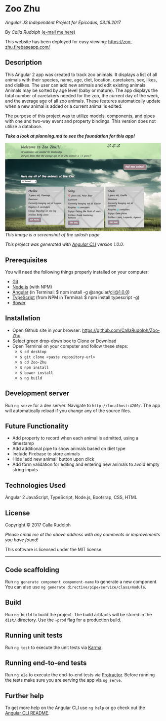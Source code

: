 # Zoo Zhu

_Angular JS Independent Project for Epicodus, 08.18.2017_

By _Calla Rudolph_ [(e-mail me here)](<mailto:callarudolph@gmail.com>)

This website has been deployed for easy viewing: https://zoo-zhu.firebaseapp.com/

## Description

This Angular 2 app was created to track zoo animals. It displays a list of all animals with their species, name, age, diet, location, caretakers, sex, likes, and dislikes. The user can add new animals and edit existing animals. Animals may be sorted by age level (baby or mature). The app displays the total number of caretakers needed for the zoo, the current day of the week, and the average age of all zoo animals. These features automatically update when a new animal is added or a current animal is edited.

The purpose of this project was to utilize models, components, and pipes with one and two-way event and property bindings. This version does not utilize a database.

_***Take a look at planning.md to see the foundation for this app!***_

![Preview of Splash Page](src/assets/img/screenshot.png)
_This image is a screenshot of the splash page_

_This project was generated with [Angular CLI](https://github.com/angular/angular-cli) version 1.0.0._

## Prerequisites

You will need the following things properly installed on your computer:
* [Git](https://git-scm.com/)
* [Node.js](https://nodejs.org/) (with NPM)
* [Angular](https://cli.angular.io/) (in Terminal: $ npm install -g @angular/cli@1.0.0)
* [TypeScript](https://www.typescriptlang.org/) (from NPM in Terminal: $ npm install typescript -g)
* [Bower](https://bower.io/)

## Installation

* Open Github site in your browser: https://github.com/CallaRudolph/Zoo-Zhu
* Select green drop-down box to Clone or Download
* Open Terminal on your computer and follow these steps:
  * `$ cd desktop`
  * `$ git clone <paste repository-url>`
  * `$ cd Zoo-Zhu`
  * `$ npm install`
  * `$ bower install`
  * `$ ng build`

## Development server

Run `ng serve` for a dev server. Navigate to `http://localhost:4200/`. The app will automatically reload if you change any of the source files.

## Future Functionality

* Add property to record when each animal is admitted, using a timestamp
* Add additional pipe to show animals based on diet type
* Include Firebase to store animals
* Hide 'add new animal' button upon click
* Add form validation for editing and entering new animals to avoid empty string inputs

## Technologies Used

Angular 2 JavaScript, TypeScript, Node.js, Bootsrap, CSS, HTML

## License

Copyright &copy; 2017 Calla Rudolph

_Please email me at the above address with any comments or improvements you have found!_

This software is licensed under the MIT license.
______________________________________

## Code scaffolding

Run `ng generate component component-name` to generate a new component. You can also use `ng generate directive/pipe/service/class/module`.

## Build

Run `ng build` to build the project. The build artifacts will be stored in the `dist/` directory. Use the `-prod` flag for a production build.

## Running unit tests

Run `ng test` to execute the unit tests via [Karma](https://karma-runner.github.io).

## Running end-to-end tests

Run `ng e2e` to execute the end-to-end tests via [Protractor](http://www.protractortest.org/).
Before running the tests make sure you are serving the app via `ng serve`.

## Further help

To get more help on the Angular CLI use `ng help` or go check out the [Angular CLI README](https://github.com/angular/angular-cli/blob/master/README.md).

